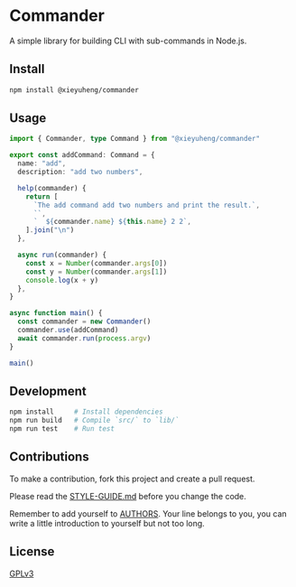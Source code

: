 # Commander

A simple library for building CLI with sub-commands in Node.js.

## Install

```sh
npm install @xieyuheng/commander
```

## Usage

```typescript
import { Commander, type Command } from "@xieyuheng/commander"

export const addCommand: Command = {
  name: "add",
  description: "add two numbers",

  help(commander) {
    return [
      `The add command add two numbers and print the result.`,
      ``,
      `  ${commander.name} ${this.name} 2 2`,
    ].join("\n")
  },

  async run(commander) {
    const x = Number(commander.args[0])
    const y = Number(commander.args[1])
    console.log(x + y)
  },
}

async function main() {
  const commander = new Commander()
  commander.use(addCommand)
  await commander.run(process.argv)
}

main()
```

## Development

```sh
npm install     # Install dependencies
npm run build   # Compile `src/` to `lib/`
npm run test    # Run test
```

## Contributions

To make a contribution, fork this project and create a pull request.

Please read the [STYLE-GUIDE.md](STYLE-GUIDE.md) before you change the code.

Remember to add yourself to [AUTHORS](AUTHORS).
Your line belongs to you, you can write a little
introduction to yourself but not too long.

## License

[GPLv3](LICENSE)
